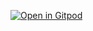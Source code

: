 [![Open in Gitpod](https://gitpod.io/button/open-in-gitpod.svg)](https://gitpod.io/#https://github.com/emattiza/leaflet-explore)
